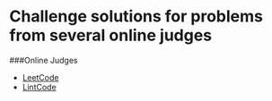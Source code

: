 Challenge solutions for problems from several online judges
========

###Online Judges

* [LeetCode](./leetcode)
* [LintCode](./lintcode)
